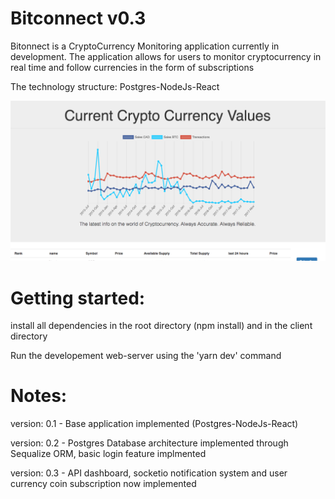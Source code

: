 # Bitconnect v0.3

Bitonnect is a CryptoCurrency Monitoring application currently in development. The application allows for users to monitor cryptocurrency in real time and follow currencies in the form of subscriptions

The technology structure: Postgres-NodeJs-React

![What the app looks like](https://github.com/rickysychan/bit-connect/blob/master/client/public/images/bitconnect-screenshot.png)

# Getting started:

install all dependencies in the root directory (npm install) and in the client directory

Run the developement web-server using the 'yarn dev' command

# Notes:

version: 0.1 - Base application implemented (Postgres-NodeJs-React)

version: 0.2 - Postgres Database architecture implemented through Sequalize ORM, basic login feature implmented

version: 0.3 - API dashboard, socketio notification system and user currency coin subscription now implemented


